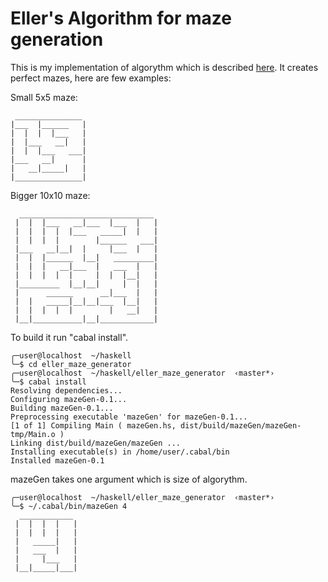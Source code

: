 Eller's Algorithm for maze generation
=====================================
This is my implementation of algorythm which is described [here](http://www.neocomputer.org/projects/eller.html). It creates perfect mazes, here are few examples:

Small 5x5 maze:

	 _______________
	|___  |______   |
	|  |  |  |___   |
	|  |___   __|   |
	|  |  |___   ___|
	|___   __|      |
	|   __|_____|   |
	|_______________|

Bigger 10x10 maze:

	  ______________________________
	 |  |  |___   __|___  |___  |   |
	 |  |  |  |  |___   _____|  |   |
	 |  |  |  |        |______   ___|
	 |___   __|__|  |     |___  |   |
	 |  |  |______  |__|   _________|
	 |  |  |   __|___  |   ___  |   |
	 |  |  |  |  |     |  |  |__|   |
	 |_________  |__|__|     |  |   |
	 |      ______      __|___  |   |
	 |  |   _____|__|__|___  |__|   |
	 |  |  |  |  |        |   __|   |
	 |__|___________|__|____________|

To build it run "cabal install".

	╭─user@localhost  ~/haskell  
	╰─$ cd eller_maze_generator 
	╭─user@localhost  ~/haskell/eller_maze_generator  ‹master*› 
	╰─$ cabal install
	Resolving dependencies...
	Configuring mazeGen-0.1...
	Building mazeGen-0.1...
	Preprocessing executable 'mazeGen' for mazeGen-0.1...
	[1 of 1] Compiling Main ( mazeGen.hs, dist/build/mazeGen/mazeGen-tmp/Main.o )
	Linking dist/build/mazeGen/mazeGen ...
	Installing executable(s) in /home/user/.cabal/bin
	Installed mazeGen-0.1

mazeGen takes one argument which is size of algorythm.

	╭─user@localhost  ~/haskell/eller_maze_generator  ‹master*› 
	╰─$ ~/.cabal/bin/mazeGen 4
	  ____________
	 |  |  |  |   |
	 |  |  |  |   |
	 |   _____|   |
	 |   ___  |   |
	 |     |___   |
	 |__|_____|___|

